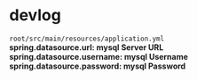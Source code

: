 # devlog

`root/src/main/resources/application.yml`\
**spring.datasource.url: mysql Server URL**\
**spring.datasource.username: mysql Username**\
**spring.datasource.password: mysql Password**
